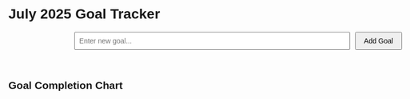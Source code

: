 <!DOCTYPE html>
<html>
<head>
  <title>31 days Goal Tracker</title>
  <style>
    body {
      font-family: Arial, sans-serif;
      max-width: 1000px;
      margin: auto;
      padding: 20px;
    }

    h1 {
      text-align: center;
    }

    table {
      width: 100%;
      border-collapse: collapse;
      margin-top: 20px;
    }

    th, td {
      border: 1px solid #ccc;
      padding: 8px;
      text-align: center;
      min-width: 80px;
    }

    th {
      background-color: #f0f0f0;
    }

    .yes {
      background-color: #c8e6c9;
    }

    .no {
      background-color: #ffcdd2;
    }

    .goal-header {
      display: flex;
      align-items: center;
      justify-content: space-between;
    }

    .delete-btn {
      margin-left: 5px;
      cursor: pointer;
      color: red;
      font-weight: bold;
    }

    #addGoalForm {
      display: flex;
      justify-content: center;
      margin-top: 20px;
      gap: 10px;
    }

    #goalInput {
      padding: 8px;
      font-size: 14px;
      width: 60%;
    }

    #addGoalBtn {
      padding: 8px 16px;
      font-size: 14px;
    }

    .clickable {
      cursor: pointer;
    }

    #chartContainer {
      margin-top: 40px;
    }

    canvas {
      max-width: 100%;
    }
  </style>
</head>
<body>
  <h1>July 2025 Goal Tracker</h1>

  <div id="addGoalForm">
    <input type="text" id="goalInput" placeholder="Enter new goal..." />
    <button id="addGoalBtn">Add Goal</button>
  </div>

  <table id="goalTable"></table>

  <div id="chartContainer">
    <h2>Goal Completion Chart</h2>
    <canvas id="goalChart"></canvas>
  </div>

  <script src="https://cdn.jsdelivr.net/npm/chart.js"></script>
  <script>
    const table = document.getElementById("goalTable");
    const goalInput = document.getElementById("goalInput");
    const addGoalBtn = document.getElementById("addGoalBtn");

    const year = 2025;
    const month = 6; // July = 6
    const daysInMonth = 31;
    const storageKey = "goal-grid-july2025";

    let goalData = {
      goals: [],
      grid: {}
    };

    let chart;

    function loadData() {
      const saved = localStorage.getItem(storageKey);
      if (saved) {
        goalData = JSON.parse(saved);
      }
    }

    function saveData() {
      localStorage.setItem(storageKey, JSON.stringify(goalData));
    }

    function renderTable() {
      table.innerHTML = "";

      const thead = document.createElement("thead");
      const headerRow = document.createElement("tr");
      const dateTh = document.createElement("th");
      dateTh.textContent = "Date";
      headerRow.appendChild(dateTh);

      goalData.goals.forEach((goal, i) => {
        const th = document.createElement("th");
        const div = document.createElement("div");
        div.className = "goal-header";

        const span = document.createElement("span");
        span.textContent = goal;

        const del = document.createElement("span");
        del.className = "delete-btn";
        del.textContent = "🗑️";
        del.onclick = () => {
          goalData.goals.splice(i, 1);
          for (let d = 1; d <= daysInMonth; d++) {
            const dayKey = d.toString();
            if (goalData.grid[dayKey]) {
              delete goalData.grid[dayKey][goal];
            }
          }
          saveData();
          renderTable();
        };

        div.appendChild(span);
        div.appendChild(del);
        th.appendChild(div);
        headerRow.appendChild(th);
      });

      thead.appendChild(headerRow);
      table.appendChild(thead);

      const tbody = document.createElement("tbody");

      for (let d = 1; d <= daysInMonth; d++) {
        const tr = document.createElement("tr");
        const dateCell = document.createElement("td");
        dateCell.textContent = `July ${d}`;
        tr.appendChild(dateCell);

        const dayKey = d.toString();
        if (!goalData.grid[dayKey]) {
          goalData.grid[dayKey] = {};
        }

        goalData.goals.forEach(goal => {
          const td = document.createElement("td");
          td.className = "clickable";

          const value = goalData.grid[dayKey][goal];
          if (value === true) {
            td.classList.add("yes");
            td.textContent = "✅";
          } else if (value === false) {
            td.classList.add("no");
            td.textContent = "❌";
          } else {
            td.textContent = "";
          }

          td.onclick = () => {
            const current = goalData.grid[dayKey][goal];
            goalData.grid[dayKey][goal] =
              current === true ? false :
              current === false ? undefined :
              true;
            saveData();
            renderTable();
          };

          tr.appendChild(td);
        });

        tbody.appendChild(tr);
      }

      table.appendChild(tbody);
      renderChart();
    }

    addGoalBtn.onclick = () => {
      const goalName = goalInput.value.trim();
      if (!goalName) return;

      if (!goalData.goals.includes(goalName)) {
        goalData.goals.push(goalName);
        saveData();
        goalInput.value = "";
        renderTable();
      }
    };

    function renderChart() {
      const counts = {};
      for (let goal of goalData.goals) {
        counts[goal] = 0;
      }

      for (let day in goalData.grid) {
        for (let goal in goalData.grid[day]) {
          if (goalData.grid[day][goal] === true) {
            counts[goal]++;
          }
        }
      }

      const sorted = Object.entries(counts).sort((a, b) => b[1] - a[1]);
      const labels = sorted.map(x => x[0]);
      const data = sorted.map(x => x[1]);

      if (chart) chart.destroy();

      const ctx = document.getElementById("goalChart").getContext("2d");
      chart = new Chart(ctx, {
        type: "bar",
        data: {
          labels: labels,
          datasets: [{
            label: "✅ Days Completed",
            data: data,
            backgroundColor: "#4caf50"
          }]
        },
        options: {
          indexAxis: "y",
          responsive: true,
          scales: {
            x: { beginAtZero: true, ticks: { precision: 0 } },
          },
        }
      });
    }

    loadData();
    renderTable();
  </script>
</body>
</html>
